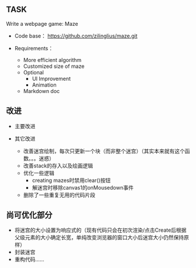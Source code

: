 ## **TASK**

Write a webpage game: Maze

+ Code base：
https://github.com/zilinglius/maze.git

+ Requirements：
  + More efficient algorithm
  + Customized size of maze
  + Optional
    + UI Improvement
    + Animation
  + Markdown doc

## **改进**

+ 主要改进

+ 其它改进
  + 改善迷宫绘制，每次只更新一个块（而非整个迷宫）（其实本来就有这个函数。。。迷惑）
  + 改善stack的存入以及绘画逻辑
  + 优化一些逻辑
    + creating mazes时禁用clear()按钮
    + 解迷宫时移除canvas1的onMousedown事件
  + 删除了一些重复无用的代码片段

## **尚可优化部分**

+ 将迷宫的大小设置为响应式的（现有代码只会在初次渲染/点击Create后根据父级元素的大小确定长宽，单纯改变浏览器的窗口大小后迷宫大小仍然保持原样）
+ 封装迷宫
+ 重构代码……